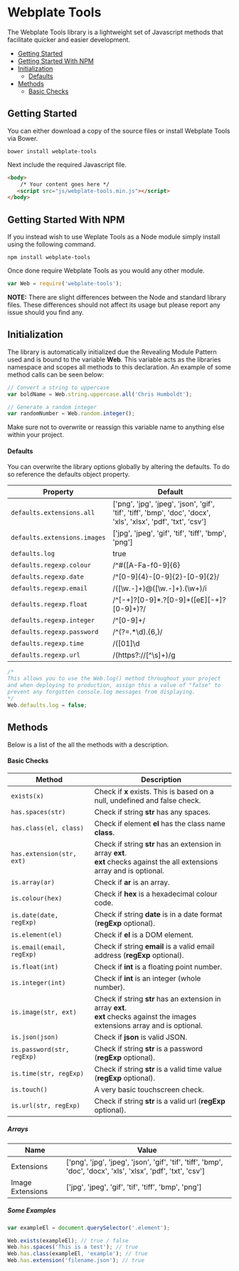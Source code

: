 # Webplate Tools
The Webplate Tools library is a lightweight set of Javascript methods that facilitate quicker and easier development.

* [Getting Started](#getting-started)
* [Getting Started With NPM](#getting-started-with-npm)
* [Initialization](#initialization)
	* [Defaults](#defaults)
* [Methods](#methods)
	* [Basic Checks](#basic-checks)

## Getting Started
You can either download a copy of the source files or install Webplate Tools via Bower.

```
bower install webplate-tools
```

Next include the required Javascript file.

```html
<body>
	/* Your content goes here */
   <script src="js/webplate-tools.min.js"></script>
</body>
```

## Getting Started With NPM
If you instead wish to use Weplate Tools as a Node module simply install using the following command.

```
npm install webplate-tools
```

Once done require Webplate Tools as you would any other module.

```javascript
var Web = require('webplate-tools');
```

**NOTE:** There are slight differences between the Node and standard library files. These differences should not affect its usage but please report any issue should you find any.

## Initialization
The library is automatically initialized due the Revealing Module Pattern used and is bound to the variable **Web**. This variable acts as the libraries namespace and scopes all methods to this declaration. An example of some method calls can be seen below:

```javascript
// Convert a string to uppercase
var boldName = Web.string.uppercase.all('Chris Humboldt');

// Generate a random integer
var randomNumber = Web.random.integer();
```

Make sure not to overwrite or reassign this variable name to anything else within your project.

#### Defaults
You can overwrite the library options globally by altering the defaults. To do so reference the defaults object property.

| Property | Default |
| ---- | ---- |
| `defaults.extensions.all` | ['png', 'jpg', 'jpeg', 'json', 'gif', 'tif', 'tiff', 'bmp', 'doc', 'docx', 'xls', 'xlsx', 'pdf', 'txt', 'csv'] |
| `defaults.extensions.images` | ['jpg', 'jpeg', 'gif', 'tif', 'tiff', 'bmp', 'png'] |
| `defaults.log` | true |
| `defaults.regexp.colour` | /^#([A-Fa-f0-9]{6}|[A-Fa-f0-9]{3})/ |
| `defaults.regexp.date` | /^[0-9]{4}-[0-9]{2}-[0-9]{2}/ |
| `defaults.regexp.email` | /([\w\.\-]+)@([\w\.\-]+)\.(\w+)/i |
| `defaults.regexp.float` | /^[-+]?[0-9]*\.?[0-9]+([eE][-+]?[0-9]+)?/ |
| `defaults.regexp.integer` | /^[0-9]+/ |
| `defaults.regexp.password` | /^(?=.*\d).{6,}/ |
| `defaults.regexp.time` | /([01]\d|2[0-3]):([0-5]\d)/ |
| `defaults.regexp.url` | /(https?:\/\/[^\s]+)/g |

```javascript
/*
This allows you to use the Web.log() method throughout your project
and when deploying to production, assign this a value of "false" to
prevent any forgotten console.log messages from displaying.
*/
Web.defaults.log = false;
```

## Methods
Below is a list of the all the methods with a description.

#### Basic Checks
Method | Description
---- | ----
`exists(x)` | Check if **x** exists. This is based on a null, undefined and false check.
`has.spaces(str)` | Check if string **str** has any spaces.
`has.class(el, class)` | Check if element **el** has the class name **class**.
`has.extension(str, ext)` | Check if string **str** has an extension in array **ext**.<br>**ext** checks against the all extensions array and is optional.
`is.array(ar)` | Check if **ar** is an array.
`is.colour(hex)` | Check if **hex** is a hexadecimal colour code.
`is.date(date, regExp)` | Check if string **date** is in a date format (**regExp** optional).
`is.element(el)` | Check if **el** is a DOM element.
`is.email(email, regExp)` | Check if string **email** is a valid email address (**regExp** optional).
`is.float(int)` | Check if **int** is a floating point number.
`is.integer(int)` | Check if **int** is an integer (whole number).
`is.image(str, ext)` | Check if string **str** has an extension in array **ext**.<br>**ext** checks against the images extensions array and is optional.
`is.json(json)` | Check if **json** is valid JSON.
`is.password(str, regExp)` | Check if string **str** is a password (**regExp** optional).
`is.time(str, regExp)` | Check if string **str** is a valid time value (**regExp** optional).
`is.touch()` | A very basic touchscreen check.
`is.url(str, regExp)` | Check if string **str** is a valid url (**regExp** optional).

##### Arrays
Name | Value
---- | ----
Extensions | ['png', 'jpg', 'jpeg', 'json', 'gif', 'tif', 'tiff', 'bmp', 'doc', 'docx', 'xls', 'xlsx', 'pdf', 'txt', 'csv']
Image Extensions | ['jpg', 'jpeg', 'gif', 'tif', 'tiff', 'bmp', 'png']

##### Some Examples
```javascript
var exampleEl = document.querySelector('.element');

Web.exists(exampleEl); // true / false
Web.has.spaces('This is a test'); // true
Web.has.class(exampleEl, 'example'); // true
Web.has.extension('filename.json'); // true
```
